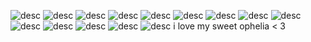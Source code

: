![desc](https://64.media.tumblr.com/822c2aac5d9feebac6bf9c5dff16b603/a80f8d6c2495852b-6f/s100x200/19eeff33c6d775dcc9fa181a89cfe55af1742faa.gifv) ![desc](https://64.media.tumblr.com/5b76460deddc2aca759d624acbd5f634/a80f8d6c2495852b-39/s100x200/e133382bb98bb8ab8dd7456a3d75b6d79f6d0ada.jpg) ![desc](https://64.media.tumblr.com/cefc9b385c65a695cc95c3aa6cd9261f/a80f8d6c2495852b-d8/s100x200/346aec11618630821f08f221c9c5d00961a91aa6.gifv)
![desc](https://64.media.tumblr.com/80f8538469a4d0b8ae93ee88ad9a2489/f33359c3d9795218-32/s250x400/070e207e6bbffa4e7ad76627e5baa29d61ceb5ba.gifv)
![desc](https://64.media.tumblr.com/448dd236ae0ff896c700c0b8ac7525d8/a8a95f6703737559-d4/s250x400/060ef7da7e79f23a820e69043b823f615140c85f.gifv) ![desc](https://64.media.tumblr.com/b49cb21c626f964e367a19140584600f/d982d55531111359-8a/s250x400/145071fbee19839161682c51e1f3634c031311e9.gifv)
![desc](https://64.media.tumblr.com/23a95dfdbebd8926c2694d8663f8e491/7abe01c205630f27-ae/s250x400/92a52eec9ea20297cf11c385262d26835c8a8b6a.gifv) ![desc](https://64.media.tumblr.com/0addead48a929ea5748b2443af5bfdd6/415c471641f3b5ea-a9/s250x400/000c04cec715ae33e260758e52a6ae3af3e81ec4.gifv)
![desc](https://64.media.tumblr.com/b8e0518e84759d432441ab9477ba2019/b02e9b9fbea2c91e-89/s250x400/1c217d0fc14e8425438d95c5bc4e99288184a5ee.gifv) ![desc](https://64.media.tumblr.com/5387f4a4c9e9feccb39f2823f5ccb871/dd4247d1d987b38d-cc/s250x400/064e9ba7b64742a876208244852dc8d321734d43.gifv)
![desc](https://64.media.tumblr.com/01748963a1332c075ce806aa6fb9b80e/dfbbd8c7c0b3410c-40/s250x400/48df4ef890cca61fe03603a6d5a16275ecd78692.gifv) ![desc](https://64.media.tumblr.com/f89df7d01fe0fcdc0d70aaa73cb61a11/tumblr_py6j20qw9o1yucgm5o1_250.gifv) ![desc](https://64.media.tumblr.com/69e9c523617649e489919037abbf27a9/393ee05c047c15db-cb/s250x400/b2adbe2220ae3906a38c635c6534a2231710de93.gifv)
![desc](https://64.media.tumblr.com/f5e0a749275c2d701a97164eaf7094de/3400bab8094b2855-26/s75x75_c1/e4c87a6862417f2ba1d174c30008dcca16679e40.gifv)  i love my sweet ophelia < 3
<!--
**deerskulls/deerskulls** is a ✨ _special_ ✨ repository because its `README.md` (this file) appears on your GitHub profile.

Here are some ideas to get you started:

- 🔭 I’m currently working on ...
- 🌱 I’m currently learning ...
- 👯 I’m looking to collaborate on ...
- 🤔 I’m looking for help with ...
- 💬 Ask me about ...
- 📫 How to reach me: ...
- 😄 Pronouns: ...
- ⚡ Fun fact: ...
-->
